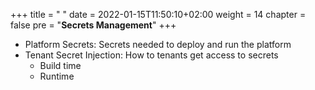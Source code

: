 +++
title = " "
date = 2022-01-15T11:50:10+02:00
weight = 14
chapter = false
pre = "<b>Secrets Management</b>"
+++

* Platform Secrets: Secrets needed to deploy and run the platform
* Tenant Secret Injection: How to tenants get access to secrets
  * Build time
  * Runtime
